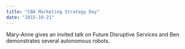 ```yaml
---
title: "CBA Marketing Strategy Day"
date: "2015-10-21"
---
```

Mary-Anne gives an invited talk on Future Disruptive Services and Ben demonstrates several autonomous robots.